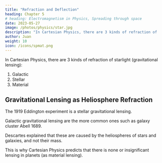 ```yaml
---
title: "Refraction and Deflection"
heading: Chapter 5
# heading: Electromagnetism in Physics, Spreading through space
date: 2023-05-27
image: /photos/physics/star.jpg
description: "In Cartesian Physics, there are 3 kinds of refraction of starlight (gravitational lensing)"
author: Juan
weight: 10
icon: /icons/spmat.png
---
```



In Cartesian Physics, there are 3 kinds of refraction of starlight (gravitational lensing):

1. Galactic
2. Stellar
3. Material


## Gravitational Lensing as Heliosphere Refraction

The 1919 Eddington experiment is a stellar gravitational lensing.

Galactic gravitational lensing are the more common ones such as galaxy cluster Abell 1689.

Descartes explained that these are caused by the heliospheres of stars and galaxies, and not their mass. 

This is why Cartesian Physics predicts that there is none or insignificant lensing in planets (as material lensing).



